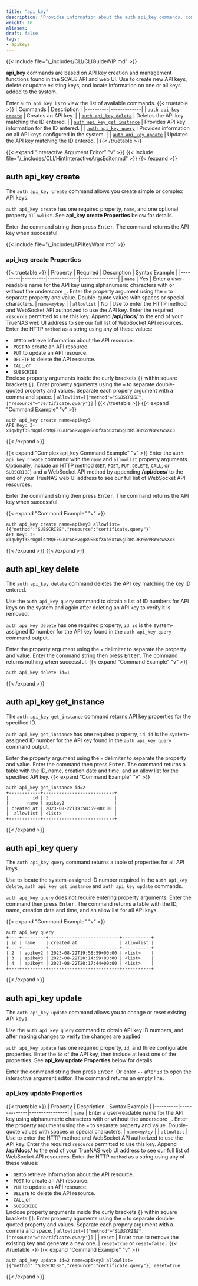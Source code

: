 ```yaml
---
title: "api_key"
description: "Provides information about the auth api_key commands, command usage, optional and required command properties, syntax, and command examples."
weight: 10
aliases:
draft: false
tags:
- apikeys
---
```


{{< include file="/_includes/CLI/CLIGuideWIP.md" >}}

**api_key** commands are based on API key creation and management functions found in the SCALE API and web UI. 
Use to create new API keys, delete or update existing keys, and locate information on one or all keys added to the system.

Enter `auth api_key ls` to view the list of available commands.
{{< truetable >}}
| Commands | Description |
|----------|-------------|
| [`auth api_key create`](#auth-api_key-create) | Creates an API key. |
| [`auth api_key delete`](#auth-api_key-delete) | Deletes the API key matching the ID entered. |
| [`auth api_key get_instance`](#auth-api_key-get_instance) | Provides API key information for the ID entered. |
| [`auth api_key query`](#auth-api_key-query) | Provides information on all API keys configured in the system. |
| [`auth api_key update`](#auth-api_key-update) | Updates the API key matching the ID entered. |
{{< /truetable >}}

{{< expand "Interactive Argument Editor" "v" >}}
{{< include file="/_includes/CLI/HintInteractiveArgsEditor.md" >}}
{{< /expand >}}

## auth api_key create
The `auth api_key create` command allows you create simple or complex API keys.

`auth api_key create` has one required property, `name`, and one optional property `allowlist`.
See **api_key create Properties** below for details.

Enter the command string then press <kbd>Enter</kbd>.
The command returns the API key when successful.

{{< include file="/_includes/APIKeyWarn.md" >}}

### api_key create Properties
{{< truetable >}}
| Property | Required | Description | Syntax Example |
|----------|----------|-------------|----------------|
| `name` | Yes | Enter a user-readable name for the API key using alphanumeric characters with or without the underscore `_`. Enter the property argument using the `=` to separate property and value. Double-quote values with spaces or special characters. | <code>name=<i>mykey</i></code> |
| `allowlist` | No | Use to enter the HTTP method and WebSocket API authorized to use the API key. Enter the required `resource` permitted to use this key. Append **/api/docs/** to the end of your TrueNAS web UI address to see our full list of WebSocket API resources. Enter the HTTP `method` as a string using any of these values: <br><li>`GET`to retrieve information about the API resource. <br><li>`POST` to create an API resource. <br><li>`PUT` to update an API resource. <br><li>`DELETE` to delete the API resource. <br><li>`CALL`,or <br><li>`SUBSCRIBE`</li> Enclose property arguments inside the curly brackets `{}` within square brackets `[]`. Enter property aguments using the `=` to separate double-quoted property and values. Separate each propery argument with a comma and space. | <code>allowlist=[{"method"="<i>SUBSCRIBE</i>", ["resource"="<i>certificate.query</i>"}]</code> |
{{< /truetable >}}
{{< expand "Command Example" "v" >}}
```
auth api_key create name=apikey3
API Key: 3-xTqwhyf3SrUgUlotMQEEGuUr6oRvqg89SBDfXob6xtWSgLbRiDBr6SVRWxswSXx3
```
{{< /expand >}}

{{< expand "Complex api_key Command Example" "v" >}}
Enter the `auth api_key create` command with the `name` and `allowlist` property arguments. 
Optionally, include an HTTP method (`GET`, `POST`, `PUT`, `DELETE`, `CALL`, or `SUBSCRIBE`) and a WebSocket API method by 
appending **/api/docs/** to the end of your TrueNAS web UI address to see our full list of WebSocket API resources.

Enter the command string then press <kbd>Enter</kbd>. 
The command returns the API key when successful.

{{< expand "Command Example" "v" >}}
```
auth api_key create name=apikey3 allowlist=[{"method":"SUBSCRIBE","resource":"certificate.query"}]
API Key: 3-xTqwhyf3SrUgUlotMQEEGuUr6oRvqg89SBDfXob6xtWSgLbRiDBr6SVRWxswSXx3
```
{{< /expand >}}
{{< /expand >}}

## auth api_key delete 
The `auth api_key delete` command deletes the API key matching the key ID entered.

Use the `auth api_key query` command to obtain a list of ID numbers for API keys on the system and again after deleting an API key to verify it is removed.

`auth api_key delete` has one required property, `id`.
`id` is the system-assigned ID number for the API key found in the `auth api_key query` command output.

Enter the property argument using the `=` delimiter to separate the property and value.
Enter the command string then press <kbd>Enter</kbd>.
The command returns nothing when successful.
{{< expand "Command Example" "v" >}}
```
auth api_key delete id=1
```
{{< /expand >}}

## auth api_key get_instance
The `auth api_key get_instance` command returns API key properties for the specified ID.

`auth api_key get_instance` has one required property, `id`.
`id` is the system-assigned ID number for the API key found in the `auth api_key query` command output.

Enter the property argument using the `=` delimiter to separate the property and value.
Enter the command then press <kbd>Enter</kbd>.
The command returns a table with the ID, name, creation date and time, and an allow list for the specified API key.
{{< expand "Command Example" "v" >}}
```
auth api_key get_instance id=2
+------------+---------------------------+
|         id | 2                         |
|       name | apikey2                   |
| created_at | 2023-08-22T19:58:59+00:00 |
|  allowlist | <list>                    |
+------------+---------------------------+
```
{{< /expand >}}

## auth api_key query 
The `auth api_key query` command returns a table of properties for all API keys.

Use to locate the system-assigned ID number required in the `auth api_key delete`, `auth api_key get_instance` and `auth api_key update` commands.

`auth api_key query` does not require entering property arguments.
Enter the command then press <kbd>Enter</kbd>.
The command returns a table with the ID, name, creation date and time, and an allow list for all API keys.

{{< expand "Command Example" "v" >}}
```
auth api_key query
+----+---------+---------------------------+-----------+
| id | name    | created_at                | allowlist |
+----+---------+---------------------------+-----------+
| 2  | apikey2 | 2023-08-22T19:58:59+00:00 | <list>    |
| 3  | apikey3 | 2023-08-22T20:14:59+00:00 | <list>    |
| 4  | apikey4 | 2023-08-22T20:17:44+00:00 | <list>    |
+----+---------+---------------------------+-----------+
```
{{< /expand >}}

## auth api_key update
The `auth api_key update` command allows you to change or reset existing API keys.

Use the `auth api_key query` command to obtain API key ID numbers, and after making changes to verify the changes are applied.

`auth api_key update` has one required property, `id`, and three configurable properties.
Enter the `id` of the API key, then include at least one of the properties.
See **api_key update Properties** below for details.

Enter the command string then press <kbd>Enter</kbd>.
Or enter `--` after `id` to open the interactive argument editor.
The command returns an empty line.

### api_key update Properties
{{< truetable >}}
| Property |  Description | Syntax Example |
|----------|--------------|----------------|
| `name` | Enter a user-readable name for the API key using alphanumeric characters with or without the underscore `_`. Enter the property argument using the `=` to separate property and value. Double-quote values with spaces or special characters. | <code>name=<i>mykey</i></code> |
| `allowlist` | Use to enter the HTTP method and WebSocket API authorized to use the API key. Enter the required `resource` permitted to use this key. Append **/api/docs/** to the end of your TrueNAS web UI address to see our full list of WebSocket API resources. Enter the HTTP `method` as a string using any of these values: <br><li>`GET`to retrieve information about the API resource. <br><li>`POST` to create an API resource. <br><li>`PUT` to update an API resource. <br><li>`DELETE` to delete the API resource. <br><li>`CALL`,or <br><li>`SUBSCRIBE`</li> Enclose property arguments inside the curly brackets `{}` within square brackets `[]`. Enter property aguments using the `=` to separate double-quoted property and values. Separate each propery argument with a comma and space. | <code>allowlist=[{"method"="<i>SUBSCRIBE</i>", ["resource"="<i>certificate.query</i>"}]</code> |
| `reset` | Enter `true` to remove the existing key and generate a new one. | `reset=true` or `reset=false` |
{{< /truetable >}}
{{< expand "Command Example" "v" >}}
```
auth api_key update id=2 name=apikey3 allowlist=[{"method":"SUBSCRIBE","resource":"certificate.query"}] reset=true
```
{{< /expand >}}
